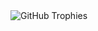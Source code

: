 
  <!-- GitHub Trophies -->

  <img src="https://github-profile-trophy.vercel.app/?username=StephenSouth13&theme=tokyonight&no-frame=true&no-bg=true&margin-w=10&margin-h=10" alt="GitHub Trophies" />
  <br/><br/>

  
